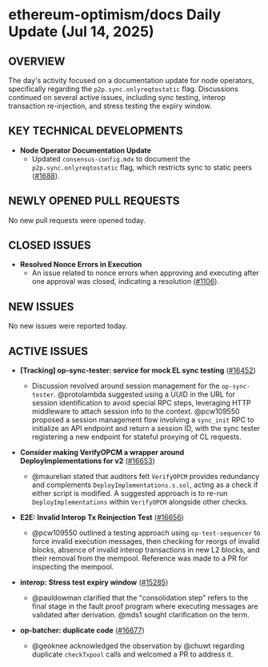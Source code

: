 # ethereum-optimism/docs Daily Update (Jul 14, 2025)
## OVERVIEW 
The day's activity focused on a documentation update for node operators, specifically regarding the `p2p.sync.onlyreqtostatic` flag. Discussions continued on several active issues, including sync testing, interop transaction re-injection, and stress testing the expiry window.

## KEY TECHNICAL DEVELOPMENTS

*   **Node Operator Documentation Update**
    *   Updated `consensus-config.mdx` to document the `p2p.sync.onlyreqtostatic` flag, which restricts sync to static peers ([#1688](https://github.com/ethereum-optimism/docs/pull/1688)).

## NEWLY OPENED PULL REQUESTS
No new pull requests were opened today.

## CLOSED ISSUES

*   **Resolved Nonce Errors in Execution**
    *   An issue related to nonce errors when approving and executing after one approval was closed, indicating a resolution ([#1106](https://github.com/ethereum-optimism/docs/issues/1106)).

## NEW ISSUES
No new issues were reported today.

## ACTIVE ISSUES

*   **[Tracking] op-sync-tester: service for mock EL sync testing** ([#16452](https://github.com/ethereum-optimism/docs/issues/16452))
    *   Discussion revolved around session management for the `op-sync-tester`. @protolambda suggested using a UUID in the URL for session identification to avoid special RPC steps, leveraging HTTP middleware to attach session info to the context. @pcw109550 proposed a session management flow involving a `sync_init` RPC to initialize an API endpoint and return a session ID, with the sync tester registering a new endpoint for stateful proxying of CL requests.

*   **Consider making VerifyOPCM a wrapper around DeployImplementations for v2** ([#16653](https://github.com/ethereum-optimism/docs/issues/16653))
    *   @maurelian stated that auditors felt `VerifyOPCM` provides redundancy and complements `DeployImplementations.s.sol`, acting as a check if either script is modified. A suggested approach is to re-run `DeployImplementations` within `VerifyOPCM` alongside other checks.

*   **E2E: Invalid Interop Tx Reinjection Test** ([#16656](https://github.com/ethereum-optimism/docs/issues/16656))
    *   @pcw109550 outlined a testing approach using `op-test-sequencer` to force invalid execution messages, then checking for reorgs of invalid blocks, absence of invalid interop transactions in new L2 blocks, and their removal from the mempool. Reference was made to a PR for inspecting the mempool.

*   **interop: Stress test expiry window** ([#15285](https://github.com/ethereum-optimism/docs/issues/15285))
    *   @pauldowman clarified that the "consolidation step" refers to the final stage in the fault proof program where executing messages are validated after derivation. @mds1 sought clarification on the term.

*   **op-batcher: duplicate code** ([#16677](https://github.com/ethereum-optimism/docs/issues/16677))
    *   @geoknee acknowledged the observation by @chuwt regarding duplicate `checkTxpool` calls and welcomed a PR to address it.